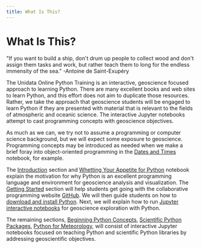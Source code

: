 ```yaml
---
title: What Is This?
---
```

# What Is This?

"If you want to build a ship, don't drum up people to collect wood and don't assign them tasks and work, but rather teach them to long for the endless immensity of the sea." -Antoine de Saint-Exupéry

The Unidata Online Python Training is an interactive, geoscience focused approach to learning Python. There are many excellent books and web sites to learn Python, and this effort does not aim to duplicate those resources. Rather, we take the approach that geoscience students will be engaged to learn Python if they are presented with material that is relevant to the fields of atmospheric and oceanic science. The interactive Jupyter notebooks attempt to cast programming concepts with geoscience objectives.

As much as we can, we try not to assume a programming or computer science background, but we will expect some exposure to geoscience. Programming concepts may be introduced as needed when we make a brief foray into object-oriented programming in the [Dates and Times](https://github.com/Unidata/online-python-training/blob/master/notebooks/Times%2520and%2520Dates.ipynb) notebook, for example.

The [Introduction](http://unidata.github.io/online-python-training/index.html#introduction) section and [Whetting Your Appetite for Python](http://nbviewer.jupyter.org/github/Unidata/online-python-training/blob/master/notebooks/Whetting%2520Your%2520Appetite%2520for%2520Python.ipynb) notebook explain the motivation for why Python is an excellent programming language and environment for geoscience analysis and visualization. The [Getting Started](http://unidata.github.io/online-python-training/index.html#getting-started) section will help students get going with the collaborative programming website [GitHub](https://github.com/Unidata). We will then guide students on how to [download and install Python](http://unidata.github.io/online-python-training/index.html#getting-started). Next, we will explain how to run [Jupyter interactive notebooks](http://unidata.github.io/online-python-training/index.html#getting-started) for geoscience exploration with Python.

The remaining sections, [Beginning Python Concepts](http://unidata.github.io/online-python-training/index.html#beginning-python-concepts), [Scientific Python Packages](http://unidata.github.io/online-python-training/index.html#scientific-python-packages), [Python for Meteorology](http://unidata.github.io/online-python-training/index.html#python-for-meteorology), will consist of interactive Jupyter notebooks focused on teaching Python and scientific Python libraries by addressing geoscientific objectives.
